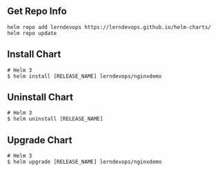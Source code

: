 ## Get Repo Info

```console
helm repo add lerndevops https://lerndevops.github.io/helm-charts/
helm repo update
```

## Install Chart

```console
# Helm 3
$ helm install [RELEASE_NAME] lerndevops/nginxdemo
```

## Uninstall Chart

```console
# Helm 3
$ helm uninstall [RELEASE_NAME]
```

## Upgrade Chart

```console
# Helm 3
$ helm upgrade [RELEASE_NAME] lerndevops/nginxdemo
```
